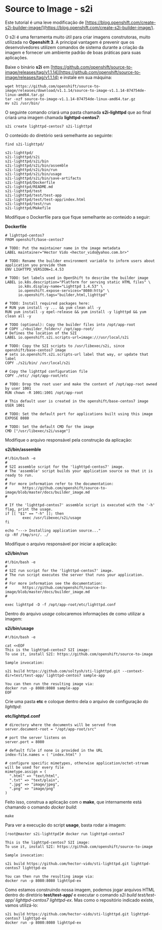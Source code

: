 Source to Image - s2i
=====================

Este tutorial é uma leve modificação de [https://blog.openshift.com/create-s2i-builder-image/](https://blog.openshift.com/create-s2i-builder-image/).

O s2i é uma ferramenta muito útil para criar imagens construtoras, muito utilizada no **Openshift 3**.
A principal vantagem é prevenir que os desenvolvedores utilizem comandos de sistema durante a criação da imagem e fornecer um ambiente padrão de boas práticas para suas aplicações.

Baixe o binário **s2i** em [https://github.com/openshift/source-to-image/releases/tag/v1.1.14](https://github.com/openshift/source-to-image/releases/tag/v1.1.14) e instale em sua máquina:

```
wget https://github.com/openshift/source-to-image/releases/download/v1.1.14/source-to-image-v1.1.14-874754de-linux-amd64.tar.gz
tar -xzf source-to-image-v1.1.14-874754de-linux-amd64.tar.gz
mv s2i /usr/bin/
```

O seguinte comando criará uma pasta chamada **s2i-lighttpd** que ao final criará uma imagem chamada **lighttpd-centos7**:

```
s2i create lighttpd-centos7 s2i-lighttpd
```

O conteúdo do diretório será semelhante ao seguinte:

```
find s2i-lighttpd/

s2i-lighttpd/
s2i-lighttpd/s2i
s2i-lighttpd/s2i/bin
s2i-lighttpd/s2i/bin/assemble
s2i-lighttpd/s2i/bin/run
s2i-lighttpd/s2i/bin/usage
s2i-lighttpd/s2i/bin/save-artifacts
s2i-lighttpd/Dockerfile
s2i-lighttpd/README.md
s2i-lighttpd/test
s2i-lighttpd/test/test-app
s2i-lighttpd/test/test-app/index.html
s2i-lighttpd/test/run
s2i-lighttpd/Makefile
```

Modifique o Dockerfile para que fique semelhante ao conteúdo a seguir:

**Dockerfile**

```
# lighttpd-centos7
FROM openshift/base-centos7

# TODO: Put the maintainer name in the image metadata
LABEL maintainer="Hector Vido <hector_vido@yahoo.com.br>"

# TODO: Rename the builder environment variable to inform users about application you provide them
ENV LIGHTTPD_VERSION=1.4.53

# TODO: Set labels used in OpenShift to describe the builder image
LABEL io.k8s.description="Platform for serving static HTML files" \
      io.k8s.display-name="Lighttpd 1.4.53" \
      io.openshift.expose-services="8080:http" \
      io.openshift.tags="builder,html,lighttpd"

# TODO: Install required packages here:
# RUN yum install -y ... && yum clean all -y
RUN yum install -y epel-release && yum install -y lighttpd && yum clean all -y

# TODO (optional): Copy the builder files into /opt/app-root
# COPY ./<builder_folder>/ /opt/app-root/
# Defines the location of the S2I
LABEL io.openshift.s2i.scripts-url=image:///usr/local/s2i

# TODO: Copy the S2I scripts to /usr/libexec/s2i, since openshift/base-centos7 image
# sets io.openshift.s2i.scripts-url label that way, or update that label
COPY ./s2i/bin/ /usr/local/s2i

# Copy the lighttpd configuration file
COPY ./etc/ /opt/app-root/etc

# TODO: Drop the root user and make the content of /opt/app-root owned by user 1001
RUN chown -R 1001:1001 /opt/app-root

# This default user is created in the openshift/base-centos7 image
USER 1001

# TODO: Set the default port for applications built using this image
EXPOSE 8080

# TODO: Set the default CMD for the image
CMD ["/usr/libexec/s2i/usage"]
```

Modifique o arquivo responsável pela construção da aplicação:

**s2i/bin/assemble**
```
#!/bin/bash -e
#
# S2I assemble script for the 'lighttpd-centos7' image.
# The 'assemble' script builds your application source so that it is ready to run.
#
# For more information refer to the documentation:
#       https://github.com/openshift/source-to-image/blob/master/docs/builder_image.md
#

# If the 'lighttpd-centos7' assemble script is executed with the '-h' flag, print the usage.
if [[ "$1" == "-h" ]]; then
        exec /usr/libexec/s2i/usage
fi

echo "---> Installing application source..."
cp -Rf /tmp/src/. ./
```

Modifique o arquivo responsável por iniciar a aplicação:

**s2i/bin/run**
```
#!/bin/bash -e
#
# S2I run script for the 'lighttpd-centos7' image.
# The run script executes the server that runs your application.
#
# For more information see the documentation:
#       https://github.com/openshift/source-to-image/blob/master/docs/builder_image.md
#

exec lighttpd -D -f /opt/app-root/etc/lighttpd.conf
```

Dentro do arquivo *usage* colocaremos informações de como utilizar a imagem:


**s2i/bin/usage**
```
#!/bin/bash -e

cat <<EOF
This is the lighttpd-centos7 S2I image:
To use it, install S2I: https://github.com/openshift/source-to-image

Sample invocation:

s2i build https://github.com/soltysh/sti-lighttpd.git --context-dir=test/test-app/ lighttpd-centos7 sample-app

You can then run the resulting image via:
docker run -p 8080:8080 sample-app
EOF
```

Crie uma pasta **etc** e coloque dentro dela o arquivo de configuração do *lighttpd*:

**etc/lighttpd.conf**
```
# directory where the documents will be served from
server.document-root = "/opt/app-root/src"

# port the server listens on
server.port = 8080

# default file if none is provided in the URL
index-file.names = ( "index.html" )

# configure specific mimetypes, otherwise application/octet-stream will be used for every file
mimetype.assign = (
  ".html" => "text/html",
  ".txt" => "text/plain",
  ".jpg" => "image/jpeg",
  ".png" => "image/png"
)
```

Feito isso, construa a aplicação com o **make**, que internamente está chamando o comando *docker build*:


```
make

```

Para ver a execução do script **usage**, basta rodar a imagem:

```
[root@master s2i-lighttpd]# docker run lighttpd-centos7

This is the lighttpd-centos7 S2I image:
To use it, install S2I: https://github.com/openshift/source-to-image

Sample invocation:

s2i build https://github.com/hector-vido/sti-lighttpd.git lighttpd-centos7 lighttpd-ex

You can then run the resulting image via:
docker run -p 8080:8080 lighttpd-ex
```

Como estamos construindo nossa imagem, podemos jogar arquivos HTML dentro do diretório **test/test-app/** e executar o comando *s2i build test/test-app/ lighttpd-centos7 lighttpd-ex*. Mas como o repositório indicado existe, vamos utilizá-lo:

```
s2i build https://github.com/hector-vido/sti-lighttpd.git lighttpd-centos7 lighttpd-ex
docker run -p 8080:8080 lighttpd-ex
```

